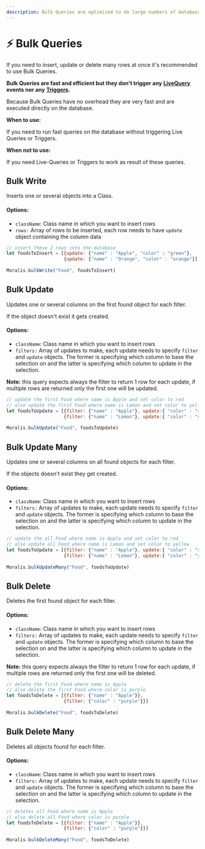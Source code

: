 ```yaml
---
description: Bulk Queries are optimised to do large numbers of database operations fast.
---
```


# ⚡ Bulk Queries

If you need to insert, update or delete many rows at once it's recommended to use Bulk Queries.

**Bulk Queries are fast and efficient but they don't trigger any** [**LiveQuery**](live-queries.md) **events nor any** [**Triggers**](../cloud-code/triggers.md)**.**

Because Bulk Queries have no overhead they are very fast and are executed directly on the database.

**When to use:**

If you need to run fast queries on the database without triggering Live Queries or Triggers.

**When not to use:**

If you need Live-Queries or Triggers to work as result of these queries.

## Bulk Write

Inserts one or several objects into a Class.&#x20;

#### Options:

* `className`: Class name in which you want to insert rows
* `rows:` Array of rows to be inserted, each row needs to have `update` object containing the column data

```javascript
// insert these 2 rows into the database 
let foodsToInsert = [{update: {"name" : "Apple", "color" : "green"},
                     {update: {"name" : "Orange", "color" : "orange"}]
                     
Moralis.bulkWrite("Food", foodsToInsert)
```

## Bulk Update

Updates one or several columns on the first found object for each filter.

If the object doesn't exist it gets created.

#### Options:

* `className`: Class name in which you want to insert rows
* `filters:` Array of updates to make, each update needs to specify `filter` and `update` objects. The former is specifying which column to base the selection on and the latter is specifying which column to update in the selection.

**Note:** this query expects always the filter to return 1 row for each update, if multiple rows are returned only the first one will be updated.

```javascript
// update the first Food where name is Apple and set color to red 
// also update the first Food where name is Lemon and set color to yellow
let foodsToUpdate = [{filter: {"name" : "Apple"}, update:{ "color" : "red"}},
                     {filter: {"name" : "Lemon"}, update:{ "color" : "yellow"}}]
                     
Moralis.bulkUpdate("Food", foodsToUpdate)
```

## Bulk Update Many

Updates one or several columns on all found objects for each filter.

If the objects doesn't exist they get created.

#### Options:

* `className`: Class name in which you want to insert rows
* `filters:` Array of updates to make, each update needs to specify `filter` and `update` objects. The former is specifying which column to base the selection on and the latter is specifying which column to update in the selection.

```javascript
// update the all Food where name is Apple and set color to red 
// also update all Food where name is Lemon and set color to yellow
let foodsToUpdate = [{filter: {"name" : "Apple"}, update:{ "color" : "red"}},
                     {filter: {"name" : "Lemon"}, update:{ "color" : "yellow"}}]
                     
Moralis.bulkUpdateMany("Food", foodsToUpdate)
```

## Bulk Delete

Deletes the first found object for each filter.

#### Options:

* `className`: Class name in which you want to insert rows
* `filters:` Array of updates to make, each update needs to specify `filter` and `update` objects. The former is specifying which column to base the selection on and the latter is specifying which column to update in the selection.

**Note:** this query expects always the filter to return 1 row for each update, if multiple rows are returned only the first one will be deleted.

```javascript
// delete the first Food where name is Apple
// also delete the first Food where color is purple 
let foodsToDelete = [{filter: {"name" : "Apple"}},
                     {filter: {"color" : "purple"}}]
                     
Moralis.bulkDelete("Food", foodsToDelete)
```

## Bulk Delete Many

Deletes all objects found for each filter.

#### Options:

* `className`: Class name in which you want to insert rows
* `filters:` Array of updates to make, each update needs to specify `filter` and `update` objects. The former is specifying which column to base the selection on and the latter is specifying which column to update in the selection.

```javascript
// deletes all Food where name is Apple
// also delete all Food where color is purple 
let foodsToDelete = [{filter: {"name" : "Apple"}},
                     {filter: {"color" : "purple"}}]
                     
Moralis.bulkDeleteMany("Food", foodsToDelete)
```
